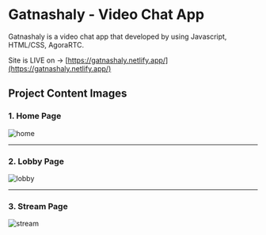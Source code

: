 # Gatnashaly - Video Chat App

Gatnashaly is a video chat app that developed by using Javascript, HTML/CSS, AgoraRTC.

Site is LIVE on -> [https://gatnashaly.netlify.app/](https://gatnashaly.netlify.app/)

## Project Content Images

### 1. Home Page

![home](https://github.com/Charyyev17/gatnashaly-video-chat/assets/66562485/6d726940-0a37-4ab9-a0a6-d3576de7468e)

-----------------------------------------------------------------------------------------------------------------------------

### 2. Lobby Page

![lobby](https://github.com/Charyyev17/gatnashaly-video-chat/assets/66562485/4ecf770b-e2c3-4750-9d53-0f8176350c7c)

-----------------------------------------------------------------------------------------------------------------------------

### 3. Stream Page

![stream](https://github.com/Charyyev17/gatnashaly-video-chat/assets/66562485/05e3976c-6cd7-473e-93af-24841093bd01)
